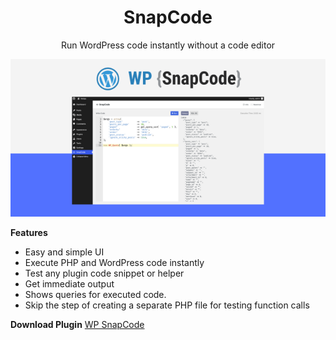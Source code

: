 <center>

# SnapCode

Run WordPress code instantly without a code editor
</center>

![wp-snapcode](assets/images/wp-snapcode.png)

**Features**

* Easy and simple UI
* Execute PHP and WordPress code instantly
* Test any plugin code snippet or helper
* Get immediate output
* Shows queries for executed code.
* Skip the step of creating a separate PHP file for testing function calls

**Download Plugin**
[WP SnapCode](https://github.com/haruncpi/snapcode/releases)
